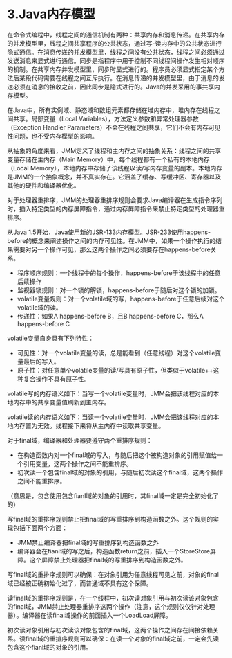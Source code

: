 # 3.Java内存模型

在命令式编程中，线程之间的通信机制有两种：共享内存和消息传递。在共享内存的并发模型里，线程之间共享程序的公共状态，通过写-读内存中的公共状态进行隐式通信。在消息传递的并发模型里，线程之间没有公共状态，线程之间必须通过发送消息来显式进行通信。同步是指程序中用于控制不同线程间操作发生相对顺序的机制。在共享内存并发模型里，同步时显式进行的。程序员必须显式指定某个方法后某段代码需要在线程之间互斥执行。在消息传递的并发模型里，由于消息的发送必须在消息的接收之前，因此同步是隐式进行的。Java的并发采用的事共享内存模型。

在Java中，所有实例域、静态域和数组元素都存储在堆内存中，堆内存在线程之间共享。局部变量（Local Variables），方法定义参数和异常处理器参数（Exception Handler Parameters）不会在线程之间共享，它们不会有内存可见性问题，也不受内存模型的影响。

从抽象的角度来看，JMM定义了线程和主内存之间的抽象关系：线程之间的共享变量存储在主内存（Main Memory）中，每个线程都有一个私有的本地内存（Local Memory），本地内存中存储了该线程以读/写内存变量的副本。本地内存是JMM的一个抽象概念，并不真实存在。它涵盖了缓存、写缓冲区、寄存器以及其他的硬件和编译器优化。

对于处理器重排序，JMM的处理器重排序规则会要求Java编译器在生成指令序列时，插入特定类型的内存屏障指令，通过内存屏障指令来禁止特定类型的处理器重排序。

从Java 1.5开始，Java使用新的JSR-133内存模型。JSR-233使用happens-before的概念来阐述操作之间的内存可见性。在JMM中，如果一个操作执行的结果需要对另一个操作可见，那么这两个操作之间必须要存在happens-before关系。

+ 程序顺序规则：一个线程中的每个操作，happens-before于该线程中的任意后续操作
+ 监视器锁规则：对一个锁的解锁，happens-before于随后对这个锁的加锁。
+ volatile变量规则：对一个volatile域的写，happens-before于任意后续对这个volatile域的读。
+ 传递性：如果A happens-before B，且B happens-before C，那么A happens-before C

volatile变量自身具有下列特性：

+ 可见性：对一个volatile变量的读，总是能看到（任意线程）对这个volatile变量最后的写入。
+ 原子性：对任意单个volatile变量的读/写具有原子性，但类似于volatile++这种复合操作不具有原子性。

volatile写的内存语义如下：当写一个volatile变量时，JMM会把该线程对应的本地内存中的共享变量值刷新到主内存。

volatile读的内存语义如下：当读一个volatile变量时，JMM会把该线程对应的本地内存置为无效。线程接下来将从主内存中读取共享变量。

对于final域，编译器和处理器要遵守两个重排序规则：

+ 在构造函数内对一个final域的写入，与随后把这个被构造对象的引用赋值给一个引用变量，这两个操作之间不能重排序。
+ 初次读一个包含final域的对象的引用，与随后初次读这个final域，这两个操作之间不能重排序。

（意思是，包含使用包含fianl域的对象的引用时，其final域一定是完全初始化了的）

写final域的重排序规则禁止把final域的写重排序到构造函数之外。这个规则的实现包括下面两个方面：

+ JMM禁止编译器把final域的写重排序到构造函数之外
+ 编译器会在fianl域的写之后，构造函数return之前，插入一个StoreStore屏障。这个屏障禁止处理器把final域的写重排序到构造函数之外。

写final域的重排序规则可以确保：在对象引用为任意线程可见之前，对象的final域已经被正确初始化过了，而普通域不具有这个保障。

读final域的重排序规则是，在一个线程中，初次读对象引用与初次读该对象包含的final域，JMM禁止处理器重排序这两个操作（注意，这个规则仅仅针对处理器）。编译器在读final域操作的前面插入一个LoadLoad屏障。

初次读对象引用与初次读该对象包含的final域，这两个操作之间存在间接依赖关系。读final域的重排序规则可以确保：在读一个对象的final域之前，一定会先读包含这个fianl域的对象的引用。